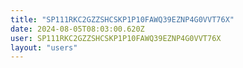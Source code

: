 ```yaml
---
title: "SP111RKC2GZZSHCSKP1P10FAWQ39EZNP4G0VVT76X"
date: 2024-08-05T08:03:00.620Z
user: SP111RKC2GZZSHCSKP1P10FAWQ39EZNP4G0VVT76X
layout: "users"
---
```

    